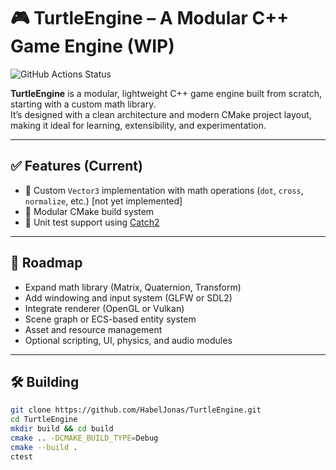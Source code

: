 # 🎮 TurtleEngine – A Modular C++ Game Engine (WIP)

![GitHub Actions Status](https://github.com/HabelJonas/TurtleEngine/blob/main/.github/workflows/cmake-multi-platform.yml/badge.svg)

**TurtleEngine** is a modular, lightweight C++ game engine built from scratch, starting with a custom math library.  
It’s designed with a clean architecture and modern CMake project layout, making it ideal for learning, extensibility, and experimentation.

---

## ✅ Features (Current)

- 🔢 Custom `Vector3` implementation with math operations (`dot`, `cross`, `normalize`, etc.) [not yet implemented]
- 🧱 Modular CMake build system
- 🧪 Unit test support using [Catch2](https://github.com/catchorg/Catch2)

---

## 🚧 Roadmap

- Expand math library (Matrix, Quaternion, Transform)
- Add windowing and input system (GLFW or SDL2)
- Integrate renderer (OpenGL or Vulkan)
- Scene graph or ECS-based entity system
- Asset and resource management
- Optional scripting, UI, physics, and audio modules

---

## 🛠️ Building

```bash
git clone https://github.com/HabelJonas/TurtleEngine.git
cd TurtleEngine
mkdir build && cd build
cmake .. -DCMAKE_BUILD_TYPE=Debug
cmake --build .
ctest
